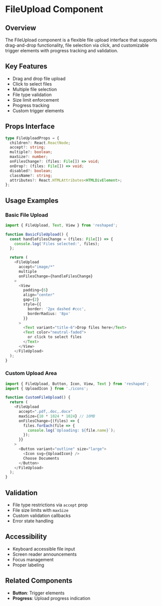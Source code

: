 # FileUpload Component

## Overview
The FileUpload component is a flexible file upload interface that supports drag-and-drop functionality, file selection via click, and customizable trigger elements with progress tracking and validation.

## Key Features
- Drag and drop file upload
- Click to select files
- Multiple file selection
- File type validation
- Size limit enforcement
- Progress tracking
- Custom trigger elements

## Props Interface
```typescript
type FileUploadProps = {
  children?: React.ReactNode;
  accept?: string;
  multiple?: boolean;
  maxSize?: number;
  onFilesChange?: (files: File[]) => void;
  onDrop?: (files: File[]) => void;
  disabled?: boolean;
  className?: string;
  attributes?: React.HTMLAttributes<HTMLDivElement>;
};
```

## Usage Examples

### Basic File Upload
```typescript
import { FileUpload, Text, View } from 'reshaped';

function BasicFileUpload() {
  const handleFilesChange = (files: File[]) => {
    console.log('Files selected:', files);
  };

  return (
    <FileUpload 
      accept="image/*"
      multiple
      onFilesChange={handleFilesChange}
    >
      <View 
        padding={6}
        align="center"
        gap={2}
        style={{ 
          border: '2px dashed #ccc',
          borderRadius: '8px'
        }}
      >
        <Text variant="title-6">Drop files here</Text>
        <Text color="neutral-faded">
          or click to select files
        </Text>
      </View>
    </FileUpload>
  );
}
```

### Custom Upload Area
```typescript
import { FileUpload, Button, Icon, View, Text } from 'reshaped';
import { UploadIcon } from './icons';

function CustomFileUpload() {
  return (
    <FileUpload 
      accept=".pdf,.doc,.docx"
      maxSize={10 * 1024 * 1024} // 10MB
      onFilesChange={(files) => {
        files.forEach(file => {
          console.log(`Uploading: ${file.name}`);
        });
      }}
    >
      <Button variant="outline" size="large">
        <Icon svg={UploadIcon} />
        Choose Documents
      </Button>
    </FileUpload>
  );
}
```

## Validation
- File type restrictions via `accept` prop
- File size limits with `maxSize`
- Custom validation callbacks
- Error state handling

## Accessibility
- Keyboard accessible file input
- Screen reader announcements
- Focus management
- Proper labeling

## Related Components
- **Button**: Trigger elements
- **Progress**: Upload progress indication